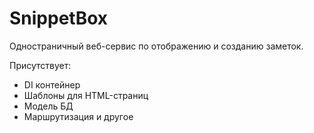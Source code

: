 # SnippetBox
Одностраничный веб-сервис по отображению и созданию заметок. 

Присутствует: 
- DI контейнер 
- Шаблоны для HTML-страниц
- Модель БД 
- Маршрутизация
и другое
